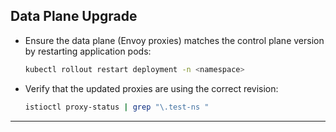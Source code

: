 
## Data Plane Upgrade
- Ensure the data plane (Envoy proxies) matches the control plane version by restarting application pods:
  ```bash
  kubectl rollout restart deployment -n <namespace>
  ```
- Verify that the updated proxies are using the correct revision:
  ```bash
  istioctl proxy-status | grep "\.test-ns "
  ```

---
